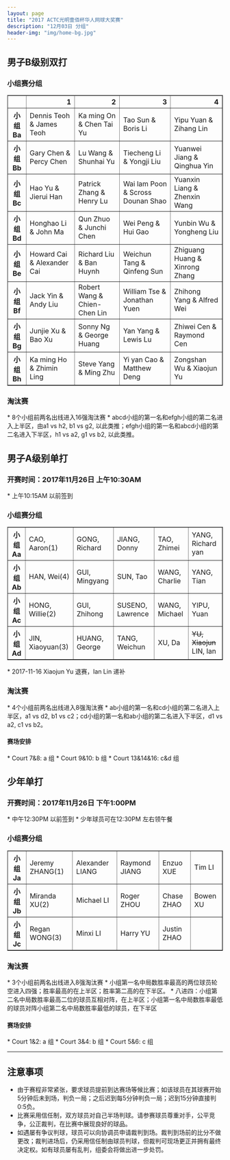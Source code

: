 ```yaml
---
layout: page
title: "2017 ACTC光明壹佰杯华人网球大奖赛"
description: "12月03日 分组"
header-img: "img/home-bg.jpg"
---
```


<h2><p class="text-center">男子B级别双打</p></h2>
<h3>小组赛分组</h3>
<table border="1" class="dataframe">
  <thead>
    <tr style="text-align: right;">
      <th></th>
      <th>1</th>
      <th>2</th>
      <th>3</th>
      <th>4</th>
    </tr>
  </thead>
  <tbody>
    <tr>
      <th>小组Ba</th>
      <td>Dennis Teoh &amp; James Teoh</td>
      <td>Ka ming On &amp; Chen Tai Yu</td>
      <td>Tao Sun &amp; Boris Li</td>
      <td>Yipu Yuan &amp; Zihang Lin</td>
    </tr>
    <tr>
      <th>小组Bb</th>
      <td>Gary Chen &amp; Percy Chen</td>
      <td>Lu Wang &amp; Shunhai Yu</td>
      <td>Tiecheng Li &amp; Yongji Liu</td>
      <td>Yuanwei Jiang &amp; Qinghua Yin</td>
    </tr>
    <tr>
      <th>小组Bc</th>
      <td>Hao Yu &amp; Jierui Han</td>
      <td>Patrick Zhang &amp; Henry Lu</td>
      <td>Wai lam Poon &amp; Scross Dounan Shao</td>
      <td>Yuanxin Liang &amp; Zhenxin Wang</td>
    </tr>
    <tr>
      <th>小组Bd</th>
      <td>Honghao Li &amp; John Ma</td>
      <td>Qun Zhuo &amp; Junchi Chen</td>
      <td>Wei Peng &amp; Hui Gao</td>
      <td>Yunbin Wu &amp; Yongheng Liu</td>
    </tr>
    <tr>
      <th>小组Be</th>
      <td>Howard Cai &amp; Alexander Cai</td>
      <td>Richard Liu &amp; Ban Huynh</td>
      <td>Weichun Tang &amp; Qinfeng Sun</td>
      <td>Zhiguang Huang &amp; Xinrong Zhang</td>
    </tr>
    <tr>
      <th>小组Bf</th>
      <td>Jack Yin &amp; Andy Liu</td>
      <td>Robert Wang &amp; Chien-Chen Lin</td>
      <td>William Tse &amp; Jonathan Yuen</td>
      <td>Zhihong Yang &amp; Alfred Wei</td>
    </tr>
    <tr>
      <th>小组Bg</th>
      <td>Junjie Xu &amp; Bao Xu</td>
      <td>Sonny Ng &amp; George Huang</td>
      <td>Yan Yang &amp; Lewis Lu</td>
      <td>Zhiwei Cen &amp; Raymond Cen</td>
    </tr>
    <tr>
      <th>小组Bh</th>
      <td>Ka ming Ho &amp; Zhimin Ling</td>
      <td>Steve Yang &amp; Ming Zhu</td>
      <td>Yi yan Cao &amp; Matthew Deng</td>
      <td>Zongshan Wu &amp; Xiaojun Yu</td>
    </tr>
  </tbody>
</table>

<h3>淘汰赛</h3>
* 8个小组前两名出线进入16强淘汰赛
* abcd小组的第一名和efgh小组的第二名进入上半区，由a1 vs h2, b1 vs g2, 以此类推；efgh小组的第一名和abcd小组的第二名进入下半区，h1 vs a2, g1 vs b2, 以此类推。

<h2><p class="text-center">男子A级别单打</p></h2>
<h3>开赛时间：2017年11月26日 上午10:30AM</h3>
* 上午10:15AM 以前签到
<h3>小组赛分组</h3>
<table border="1" class="dataframe">
  <tbody>
    <tr>
      <th>小组Aa</th>
      <td>CAO, Aaron(1)</td>
      <td>GONG, Richard</td>
      <td>JIANG, Donny</td>
      <td>TAO, Zhimei</td>
      <td>YANG, Richard yan</td>
    </tr>
    <tr>
      <th>小组Ab</th>
      <td>HAN, Wei(4)</td>
      <td>GUI, Mingyang</td>
      <td>SUN, Tao</td>
      <td>WANG, Charlie</td>
      <td>YANG, Tian</td>
    </tr>
    <tr>
      <th>小组Ac</th>
      <td>HONG, Willie(2)</td>
      <td>GUI, Zhihong</td>
      <td>SUSENO, Lawrence</td>
      <td>WANG, Michael</td>
      <td>YIPU, Yuan</td>
    </tr>
    <tr>
      <th>小组Ad</th>
      <td>JIN, Xiaoyuan(3)</td>
      <td>HUANG, George</td>
      <td>TANG, Weichun</td>
      <td>XU, Da</td>
      <td><strike>YU, Xiaojun</strike> LIN, Ian</td>
    </tr>
  </tbody>
</table>
* 2017-11-16 Xiaojun Yu 退赛，Ian Lin 递补
<h3>淘汰赛</h3>
* 4个小组前两名出线进入8强淘汰赛
* ab小组的第一名和cd小组的第二名进入上半区，a1 vs d2, b1 vs c2；cd小组的第一名和ab小组的第二名进入下半区，d1 vs a2, c1 vs b2。

<h4>赛场安排</h4>
* Court 7&8: a 组
* Court 9&10: b 组
* Court 13&14&16: c&d 组

<h2><p class="text-center">少年单打</p></h2>
<h3>开赛时间：2017年11月26日 下午1:00PM</h3>
* 中午12:30PM 以前签到
* 少年球员可在12:30PM 左右领午餐
<h3>小组赛分组</h3>
<table border="1" class="dataframe">
  <tbody>
    <tr>
      <th>小组Ja</th>
      <td>Jeremy ZHANG(1)</td>
      <td>Alexander LIANG</td>
      <td>Raymond JIANG</td>
      <td>Enzuo XUE</td>
      <td>Tim LI</td>
    </tr>
    <tr>
      <th>小组Jb</th>
      <td>Miranda XU(2)</td>
      <td>Michael LI</td>
      <td>Roger ZHOU</td>
      <td>Chase ZHAO</td>
      <td>Bowen XU</td>
    </tr>
    <tr>
      <th>小组Jc</th>
      <td>Regan WONG(3)</td>
      <td>Minxi LI</td>
      <td>Harry YU</td>
      <td>Justin ZHAO</td>
      <td></td>
    </tr>
  </tbody>
</table>
<h3>淘汰赛</h3>
* 3个小组前两名出线进入8强淘汰赛
* 小组第一名中局数胜率最高的两位球员轮空进入四强；胜率最高的在上半区；胜率第二高的在下半区。
* 八进四：小组第二名中局数胜率最高二位的球员互相对阵，在上半区；小组第一名中局数胜率最低的球员对阵小组第二名中局数胜率最低的球员，在下半区

<h4>赛场安排</h4>
* Court 1&2: a 组
* Court 3&4: b 组
* Court 5&6: c 组

<br>

____

<h2>注意事项</h2>

* 由于赛程非常紧张，要求球员提前到达赛场等候比赛；如该球员在其球赛开始5分钟后未到场，判负一局；之后迟到每5分钟判负一局；迟到15分钟直接判0:5负。
* 比赛采用信任制，双方球员对自己半场判球。请参赛球员尊重对手，公平竞争，公正裁判，在比赛中展现良好的球品。
* 如遇屡有争议判球，球员可以向协调员申请裁判到场。裁判到场前的比分不做更改；裁判进场后，仍采用信任制由球员判球，但裁判可现场更正并拥有最终决定权。如有球员屡有乱判，组委会将做出进一步处罚。
